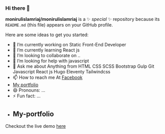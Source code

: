 ### Hi there 👋


**monirulislamriaj/monirulislamriaj** is a ✨ _special_ ✨ repository because its `README.md` (this file) appears on your GitHub profile.

Here are some ideas to get you started:

- 🔭 I’m currently working on Static Front-End Developer
- 🌱 I’m currently learning React js
- 👯 I’m looking to collaborate on ..
- 🤔 I’m looking for help with javascript
- 💬 Ask me about Anything from HTML CSS SCSS Bootstrap Gulp Git Javascript React js Hugo Eleventy Tailwindcss
- 📫 How to reach me At [Facebook](https://www.facebook.com/moniruislam.riaj/)
- [My portfolio](#My-portfolio)
- 😄 Pronouns: ...
- ⚡ Fun fact: ...
- ## My-portfolio
Checkout the live demo [here](https://riaj.netlify.app/)


